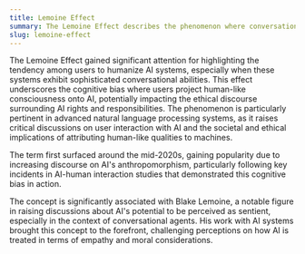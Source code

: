 ```yaml
---
title: Lemoine Effect  
summary: The Lemoine Effect describes the phenomenon where conversational AI systems are anthropomorphized by users, leading to perceptions that these systems possess attributes akin to human thought or emotion.
slug: lemoine-effect
---
```


The Lemoine Effect gained significant attention for highlighting the tendency among users to humanize AI systems, especially when these systems exhibit sophisticated conversational abilities. This effect underscores the cognitive bias where users project human-like consciousness onto AI, potentially impacting the ethical discourse surrounding AI rights and responsibilities. The phenomenon is particularly pertinent in advanced natural language processing systems, as it raises critical discussions on user interaction with AI and the societal and ethical implications of attributing human-like qualities to machines.

The term first surfaced around the mid-2020s, gaining popularity due to increasing discourse on AI's anthropomorphism, particularly following key incidents in AI-human interaction studies that demonstrated this cognitive bias in action.

The concept is significantly associated with Blake Lemoine, a notable figure in raising discussions about AI's potential to be perceived as sentient, especially in the context of conversational agents. His work with AI systems brought this concept to the forefront, challenging perceptions on how AI is treated in terms of empathy and moral considerations.